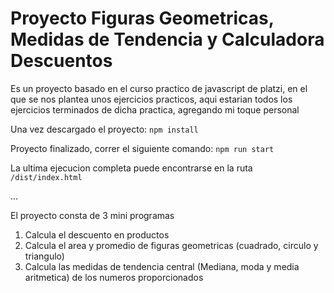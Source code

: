 # Proyecto Figuras Geometricas, Medidas de Tendencia y Calculadora Descuentos

Es un proyecto basado en el curso practico de javascript de platzi, en el que se nos plantea unos ejercicios practicos, aqui estarian todos los ejercicios terminados de dicha practica, agregando mi toque personal

Una vez descargado el proyecto:
`npm install`

Proyecto finalizado, correr el siguiente comando:
`npm run start`

La ultima ejecucion completa puede encontrarse en la ruta
`/dist/index.html`

...

El proyecto consta de 3 mini programas

1. Calcula el descuento en productos
2. Calcula el area y promedio de figuras geometricas (cuadrado, circulo y triangulo)
3. Calcula las medidas de tendencia central (Mediana, moda y media aritmetica) de los numeros proporcionados
